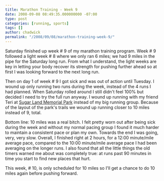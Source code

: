 ```yaml
---
title: Marathon Training - Week 9
date: 2008-09-08 08:49:35.000000000 -07:00
type: post
categories: [running, sports]
tags: []
author: chadwick
permalink: "/2008/09/08/marathon-training-week-9/"
---
```

Saturday finished up week # 9 of my marathon training program. Week # 9
followed a light week # 8 where we only ran 6 miles; we had 9 miles in the
pipe for the Saturday long run. From what I understand, the light weeks are
key in letting your body recover its strength for pushing further ahead so at
first I was looking forward to the next long run.

Then on day 1 of week # 9 I got sick and was out of action until Tuesday. I
wound up only running two runs during the week, instead of the 4 runs I had
planned. When Saturday rolled around I still didn't feel 100% but decided I
need to try the full run anyway. I wound up running with my friend Teri at
[Sugar Land Memorial
Park](http://www.sugarlandtx.gov/parks_recreation/parks_facilities/community_parks/brazos_river_corridor.asp)
instead of my big running group. Because of the layout of the park's trails we
wound up running closer to 10 miles instead of 9, total.

Bottom line: 10 miles was a real bitch. I felt pretty worn out after being
sick during the week and without my normal pacing group I found it much harder
to maintain a consistent pace or plan my own. Towards the end I was going,
very, very slow. Overall, I finished right at 2 hours, for a 12:00 minute/mile
average pace, compared to the 10:00 minute/mile average pace I had been
averaging on the longer runs. I also found that all the little things the old
timers warned me about was completely true: at runs past 90 minutes in time
you start to find new places that hurt.

This week, # 10, is only scheduled for 10 miles so I'll get a chance to do 10
miles again before pushing forward.

